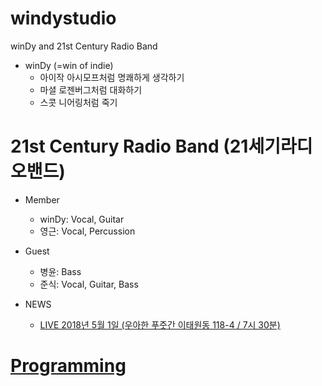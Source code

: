 # windystudio
winDy and 21st Century Radio Band

  * winDy (=win of indie)
    - 아이작 아시모프처럼 명쾌하게 생각하기
    - 마셜 로젠버그처럼 대화하기
    - 스콧 니어링처럼 죽기
   
# 21st Century Radio Band (21세기라디오밴드)
 * Member
   - winDy: Vocal, Guitar
   - 영근: Vocal, Percussion
 * Guest
   - 병윤: Bass
   - 준식: Vocal, Guitar, Bass
 
 * NEWS
   - [LIVE 2018년 5월 1일 (우아한 푸줏간 이태원동 118-4 / 7시 30분)](21stCenturyRadioBand/live_20180501.md)
   
# [Programming](programming/README.md)
